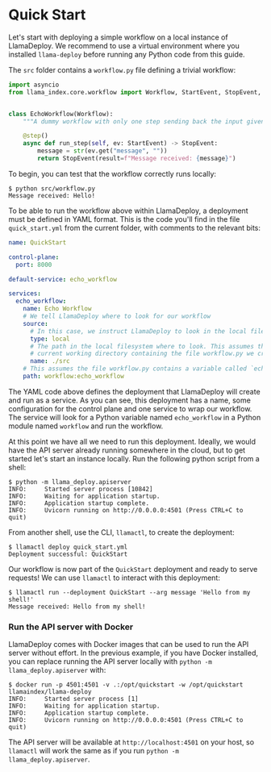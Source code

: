 # Quick Start

Let's start with deploying a simple workflow on a local instance of LlamaDeploy. We recommend to use a virtual
environment where you installed `llama-deploy` before running any Python code from this guide.

The `src` folder contains a `workflow.py` file defining a trivial workflow:

```python
import asyncio
from llama_index.core.workflow import Workflow, StartEvent, StopEvent, step


class EchoWorkflow(Workflow):
    """A dummy workflow with only one step sending back the input given."""

    @step()
    async def run_step(self, ev: StartEvent) -> StopEvent:
        message = str(ev.get("message", ""))
        return StopEvent(result=f"Message received: {message}")
```

To begin, you can test that the workflow correctly runs locally:

```
$ python src/workflow.py
Message received: Hello!
```

To be able to run the workflow above within LlamaDeploy, a deployment must be defined in YAML format. This is the code
you'll find in the file `quick_start.yml` from the current folder, with comments to the relevant bits:

```yaml
name: QuickStart

control-plane:
  port: 8000

default-service: echo_workflow

services:
  echo_workflow:
    name: Echo Workflow
    # We tell LlamaDeploy where to look for our workflow
    source:
      # In this case, we instruct LlamaDeploy to look in the local filesystem
      type: local
      # The path in the local filesystem where to look. This assumes there's an src folder in the
      # current working directory containing the file workflow.py we created previously
      name: ./src
    # This assumes the file workflow.py contains a variable called `echo_workflow` containing our workflow instance
    path: workflow:echo_workflow
```

The YAML code above defines the deployment that LlamaDeploy will create and run as a service. As you can
see, this deployment has a name, some configuration for the control plane and one service to wrap our workflow. The
service will look for a Python variable named `echo_workflow` in a Python module named `workflow` and run the workflow.

At this point we have all we need to run this deployment. Ideally, we would have the API server already running
somewhere in the cloud, but to get started let's start an instance locally. Run the following python script
from a shell:

```
$ python -m llama_deploy.apiserver
INFO:     Started server process [10842]
INFO:     Waiting for application startup.
INFO:     Application startup complete.
INFO:     Uvicorn running on http://0.0.0.0:4501 (Press CTRL+C to quit)
```

From another shell, use the CLI, `llamactl`, to create the deployment:

```
$ llamactl deploy quick_start.yml
Deployment successful: QuickStart
```

Our workflow is now part of the `QuickStart` deployment and ready to serve requests! We can use `llamactl` to interact
with this deployment:

```
$ llamactl run --deployment QuickStart --arg message 'Hello from my shell!'
Message received: Hello from my shell!
```

### Run the API server with Docker

LlamaDeploy comes with Docker images that can be used to run the API server without effort. In the previous example,
if you have Docker installed, you can replace running the API server locally with `python -m llama_deploy.apiserver`
with:

```
$ docker run -p 4501:4501 -v .:/opt/quickstart -w /opt/quickstart llamaindex/llama-deploy
INFO:     Started server process [1]
INFO:     Waiting for application startup.
INFO:     Application startup complete.
INFO:     Uvicorn running on http://0.0.0.0:4501 (Press CTRL+C to quit)
```

The API server will be available at `http://localhost:4501` on your host, so `llamactl` will work the same as if you
run `python -m llama_deploy.apiserver`.
